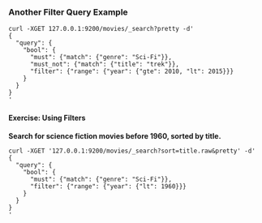 ### Another Filter Query Example

```shell
curl -XGET 127.0.0.1:9200/movies/_search?pretty -d'
{
  "query": {
    "bool": {
      "must": {"match": {"genre": "Sci-Fi"}},
      "must_not": {"match": {"title": "trek"}},
      "filter": {"range": {"year": {"gte": 2010, "lt": 2015}}}
    }
  }
}
'
```

#### Exercise: Using Filters
**Search for science fiction movies before 1960, sorted by title.**
```shell
curl -XGET '127.0.0.1:9200/movies/_search?sort=title.raw&pretty' -d'
{
  "query": {
    "bool": {
      "must": {"match": {"genre": "Sci-Fi"}},
      "filter": {"range": {"year": {"lt": 1960}}}
    }
  }
}
'
```
